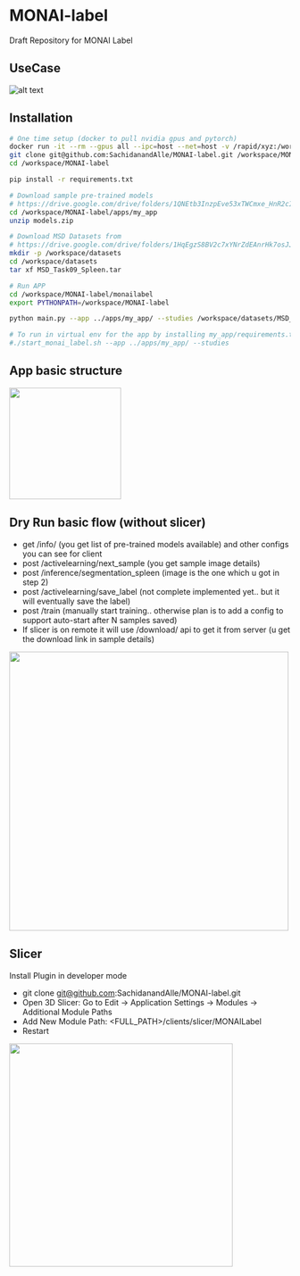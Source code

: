 # MONAI-label

Draft Repository for MONAI Label

## UseCase

![alt text](https://www.websequencediagrams.com/cgi-bin/cdraw?lz=dGl0bGUgU2ltcGxlIFVzZWNhc2UKClJlc2VhcmNoZXItPgACCjogcGlwIGluc3RhbGwgbW9uYWlsYWJlbAAWGWRldmVsb3BzIG15X2FwcApub3RlIG92ZXIgAEkMdXNpbmcgdGVtcGxhdGUgYXBwIHByb3ZpZGVzIFxuMS4gdHJhaW5cbjIuIGluZmVyIGZvciBwcmVfABMFZWQgbW9kZWxzXG4zLiBhY3RpdmUgbGVhcm4gc3RyYXRlZ2llcwCBRA1NT05BSUxhYmVsOiBzdGFydF8AgUYFXwCBRwUoAIElBiwgZGF0YXNldCkAgX4OYWRpb2xvZ2lzdDogc2hhcmUAggEGIACCAwUgc2VydmVyIGlwCgAeCy0-M0RTbGljZXI6IGNvbmZpZ3VyZQCBfwwASAxGZXcAHgdzIGFyZSBhdgCCXwVsZSB0byBzZWxlY3QgXG5uZXR3b3JrLwCBWgd5L2RldmljZSBldGMuLgoAZwgAgVwObmV4dF9zYW1wbGUoAIIgBkxlYXJuaW5nKQoAgggKAIEhDAAnBiBkZXRhaWxzAEwLAIFGCmZldGNoAE4IbG9jYWwvcmVtb3RlKQBvF3J1bgCDPwZlbmNlKGRlZXBncm93LCBhdXRvc2VnbWVudAB3GACEZAcAgkEYcnJlY3RzAB8HAIFtFnN1Ym1pdCgAhS8FAIFnDgCEBwwAhGkFKG5ldwCCJwcpCgo&s=rose)

## Installation

```bash
# One time setup (docker to pull nvidia gpus and pytorch)
docker run -it --rm --gpus all --ipc=host --net=host -v /rapid/xyz:/workspace/ nvcr.io/nvidia/pytorch:21.02-py3 
git clone git@github.com:SachidanandAlle/MONAI-label.git /workspace/MONAI-label
cd /workspace/MONAI-label

pip install -r requirements.txt

# Download sample pre-trained models
# https://drive.google.com/drive/folders/1QNEtb3InzpEve53xTWCmxe_HnR2cImUv?usp=sharing
cd /workspace/MONAI-label/apps/my_app
unzip models.zip

# Download MSD Datasets from
# https://drive.google.com/drive/folders/1HqEgzS8BV2c7xYNrZdEAnrHk7osJJ--2
mkdir -p /workspace/datasets
cd /workspace/datasets
tar xf MSD_Task09_Spleen.tar

# Run APP
cd /workspace/MONAI-label/monailabel
export PYTHONPATH=/workspace/MONAI-label

python main.py --app ../apps/my_app/ --studies /workspace/datasets/MSD_Task09_Spleen

# To run in virtual env for the app by installing my_app/requirements.txt
#./start_monai_label.sh --app ../apps/my_app/ --studies
```

## App basic structure

<img src="https://user-images.githubusercontent.com/7339051/114428020-98cdaf80-9bb3-11eb-8010-40f47d1afcd6.png" width="200"/>

## Dry Run basic flow (without slicer)

- get /info/ (you get list of pre-trained models available) and other configs you can see for client
- post /activelearning/next_sample (you get sample image details)
- post /inference/segmentation_spleen (image is the one which u got in step 2)
- post /activelearning/save_label (not complete implemented yet.. but it will eventually save the label)
- post /train (manually start training.. otherwise plan is to add a config to support auto-start after N samples saved)
- If slicer is on remote it will use /download/ api to get it from server (u get the download link in sample details)

<img src="https://user-images.githubusercontent.com/7339051/114413387-d9263100-9ba5-11eb-825f-ad5f9d968da8.png" width="500"/>

## Slicer

Install Plugin in developer mode

- git clone git@github.com:SachidanandAlle/MONAI-label.git
- Open 3D Slicer: Go to Edit -> Application Settings -> Modules -> Additional Module Paths
- Add New Module Path: <FULL_PATH>/clients/slicer/MONAILabel
- Restart

<img src="https://user-images.githubusercontent.com/7339051/114699253-f4b14900-9d17-11eb-811f-86e572f77224.png" width="400"/>

